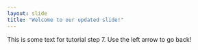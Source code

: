 ```yaml
---
layout: slide
title: "Welcome to our updated slide!"
---
```

This is some text for tutorial  step 7.
Use the left arrow to go back!